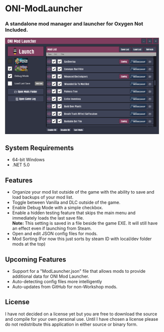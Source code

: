 # ONI-ModLauncher
### A standalone mod manager and launcher for Oxygen Not Included.

<img src="doc/Screenshot.png"/>

## System Requirements
- 64-bit Windows
- .NET 5.0

## Features
- Organize your mod list outside of the game with the ability to save and load backups of your mod list.
- Toggle between Vanilla and DLC outside of the game.
- Enable Debug Mode with a simple checkbox.
- Enable a hidden testing feature that skips the main menu and immediately loads the last save file.  
**Note:** This setting is saved in a file beside the game EXE. It will still have an effect even if launching from Steam.
- Open and edit JSON config files for mods.
- Mod Sorting (For now this just sorts by steam ID with local/dev folder mods at the top)

## Upcoming Features
- Support for a "ModLauncher.json" file that allows mods to provide additional data for ONI Mod Launcher.
- Auto-detecting config files more intelligently
- Auto-updates from GitHub for non-Workshop mods.

## License
I have not decided on a license yet but you are free to download the source and compile for your own personal use.
Until I have chosen a license please do not redistribute this application in either source or binary form.
